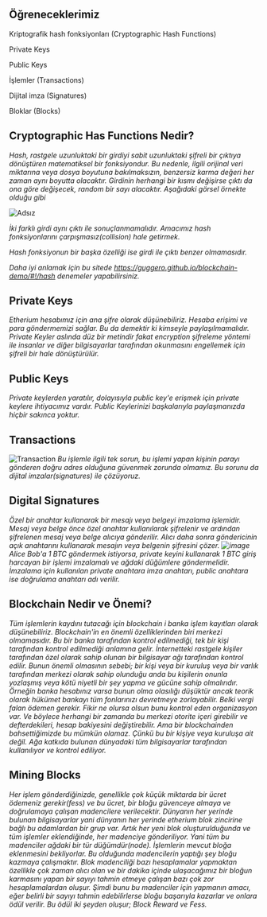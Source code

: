 **Öğreneceklerimiz**
----------------------------------------------------------------------

Kriptografik hash fonksiyonları (Cryptographic Hash Functions)

Private Keys

Public Keys

İşlemler (Transactions)

Dijital imza (Signatures)

Bloklar (Blocks)

Cryptographic Has Functions Nedir?
----------------------------------------------------------------------

*Hash, rastgele uzunluktaki bir girdiyi sabit uzunluktaki şifreli bir çıktıya dönüştüren matematiksel bir fonksiyondur. Bu nedenle, ilgili orijinal veri miktarına veya dosya boyutuna bakılmaksızın, benzersiz karma değeri her zaman aynı boyutta olacaktır. Girdinin herhangi bir kısmı değişirse çıktı da ona göre değişecek, random bir sayı alacaktır. Aşağıdaki görsel örnekte olduğu gibi*


![Adsız](https://user-images.githubusercontent.com/68228757/147839817-8ba0a210-fe95-4554-a7f5-5440116ea441.png)

*İki farklı girdi aynı çıktı ile sonuçlanmamalıdır. Amacımız hash fonksiyonlarını çarpışmasız(collision) hale getirmek.*

*Hash fonksiyonun bir başka özelliği ise girdi ile çıktı benzer olmamasıdır.*

*Daha iyi anlamak için bu sitede https://guggero.github.io/blockchain-demo/#!/hash denemeler yapabilirsiniz.*

Private Keys
----------------------------------------------------------------------
*Etherium hesabımız için ana şifre olarak düşünebiliriz. Hesaba erişimi ve para göndermemizi sağlar. Bu da demektir ki kimseyle paylaşılmamalıdır.
Private Keyler aslında düz bir metindir fakat encryption şifreleme yöntemi ile insanlar ve diğer bilgisayarlar tarafından okunmasını engellemek için şifreli bir hale dönüştürülür.*

Public Keys
----------------------------------------------------------------------
*Private keylerden yaratılır, dolayısıyla public key'e erişmek için private keylere ihtiyacımız vardır. Public Keylerinizi başkalarıyla paylaşmanızda hiçbir sakınca yoktur.*

Transactions
----------------------------------------------------------------------
![Transaction](https://user-images.githubusercontent.com/68228757/147841057-d2593ffb-fdd4-4cd1-a80e-2176b52d8067.png)
*Bu işlemle ilgili tek sorun, bu işlemi yapan kişinin parayı gönderen doğru adres olduğuna güvenmek zorunda olmamız. Bu sorunu da dijital imzalar(signatures) ile çözüyoruz.*

Digital Signatures
----------------------------------------------------------------------
*Özel bir anahtar kullanarak bir mesajı veya belgeyi imzalama işlemidir. Mesaj veya belge önce özel anahtar kullanılarak şifrelenir ve ardından şifrelenen mesaj veya belge alıcıya gönderilir. Alıcı daha sonra göndericinin açık anahtarını kullanarak mesajın veya belgenin şifresini çözer.
![image](https://user-images.githubusercontent.com/68228757/147854388-f8f4a740-8d1f-4ca2-86ed-d36eb15df777.png)
Alice Bob'a 1 BTC göndermek istiyorsa, private keyini kullanarak 1 BTC giriş harcayan bir işlemi imzalamalı ve ağdaki düğümlere göndermelidir.
İmzalama için kullanılan private anahtara imza anahtarı, public anahtara ise doğrulama anahtarı adı verilir.*

Blockchain Nedir ve Önemi?
--
*Tüm işlemlerin kaydını tutacağı için blockchain i banka işlem kayıtları olarak düşünebiliriz. Blockchain'in en önemli özelliklerinden biri merkezi olmamasıdır. Bu bir banka tarafından kontrol edilmediği, tek bir kişi tarafından kontrol edilmediği anlamına gelir. İnternetteki rastgele kişiler tarafından özel olarak sahip olunan bir bilgisayar ağı tarafından kontrol edilir. Bunun önemli olmasının sebebi; bir kişi veya bir kuruluş veya bir varlık tarafından merkezi olarak sahip olunduğu anda bu kişilerin onunla yozlaşmış veya kötü niyetli bir şey yapma ve gücüne sahip olmalırıdır. Örneğin banka hesabınız varsa bunun olma olasılığı düşüktür ancak teorik olarak hükümet bankayı tüm fonlarınızı devretmeye zorlayabilir. Belki vergi falan ödemen gerekir. Fikir ne olursa olsun bunu kontrol eden organizasyon var. Ve böylece herhangi bir zamanda bu merkezi otorite içeri girebilir ve defterdekileri, hesap bakiyesini değiştirebilir. Ama bir blockchainden bahsettiğimizde bu mümkün olamaz. Çünkü bu bir kişiye veya kuruluşa ait değil. Ağa katkıda bulunan dünyadaki tüm bilgisayarlar tarafından kullanılıyor ve kontrol ediliyor.*

Mining Blocks
--
*Her işlem gönderdiğinizde, genellikle çok küçük miktarda bir ücret ödemeniz gerekir(fess) ve bu ücret, bir bloğu güvenceye almaya ve doğrulamaya çalışan madencilere verilecektir.
Dünyanın her yerinde bulunan bilgisayarlar yani dünyanın her yerinde etherium blok zincirine bağlı bu adamlardan bir grup var. Artık her yeni blok oluşturulduğunda ve tüm işlemler eklendiğinde, her madenciye gönderiliyor. Yani tüm bu madenciler ağdaki bir tür düğümdür(node). İşlemlerin mevcut bloğa eklenmesini bekliyorlar. Bu olduğunda madencilerin yaptığı şey bloğu kazmaya çalışmaktır. Blok madenciliği bazı hesaplamalar yapmaktan özellikle çok zaman alıcı olan ve bir dakika içinde ulaşacağımız bir bloğun karmasını yapan bir sayıyı tahmin etmeye çalışan bazı çok zor hesaplamalardan oluşur. Şimdi bunu bu madenciler için yapmanın amacı, eğer belirli bir sayıyı tahmin edebilirlerse bloğu başarıyla kazarlar ve onlara ödül verilir. Bu ödül iki şeyden oluşur; Block Reward ve Fess.*
